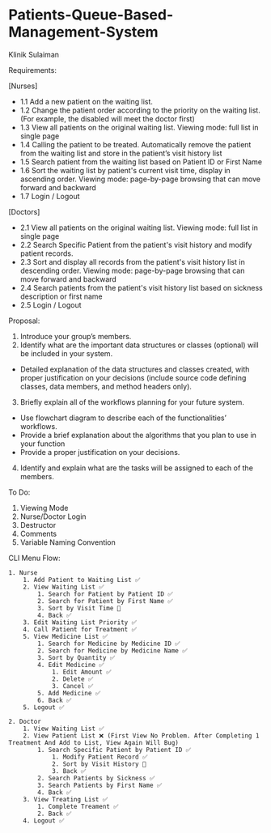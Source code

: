 # Patients-Queue-Based-Management-System

Klinik Sulaiman

Requirements:

[Nurses]
  - 1.1 Add a new patient on the waiting list.
  - 1.2 Change the patient order according to the priority on the waiting list. (For example, the disabled will meet the doctor first)
  - 1.3 View all patients on the original waiting list. Viewing mode: full list in single page
  - 1.4 Calling the patient to be treated. Automatically remove the patient from the waiting list and store in the patient’s visit history list
  - 1.5 Search patient from the waiting list based on Patient ID or First Name
  - 1.6 Sort the waiting list by patient's current visit time, display in ascending order. Viewing mode: page-by-page browsing that can move forward and backward
  - 1.7 Login / Logout

[Doctors]
  - 2.1 View all patients on the original waiting list. Viewing mode: full list in single page
  - 2.2 Search Specific Patient from the patient's visit history and modify patient records.
  - 2.3 Sort and display all records from the patient's visit history list in descending order. Viewing mode: page-by-page browsing that can move forward and backward
  - 2.4 Search patients from the patient's visit history list based on sickness description or first name
  - 2.5 Login / Logout

Proposal:
  1. Introduce your group’s members.
  2. Identify what are the important data structures or classes (optional) will be included in your system.
  - Detailed explanation of the data structures and classes created, with proper justification on your decisions (include source code defining classes, data members, and method headers only).
  3. Briefly explain all of the workflows planning for your future system.
  - Use flowchart diagram to describe each of the functionalities’ workflows.
  - Provide a brief explanation about the algorithms that you plan to use in your function
  - Provide a proper justification on your decisions.
  4. Identify and explain what are the tasks will be assigned to each of the members.

To Do:
1) Viewing Mode
2) Nurse/Doctor Login
3) Destructor
4) Comments
5) Variable Naming Convention

CLI Menu Flow:

	1. Nurse
		1. Add Patient to Waiting List ✅
		2. View Waiting List ✅
			1. Search for Patient by Patient ID ✅
			2. Search for Patient by First Name ✅
			3. Sort by Visit Time 🚧
			4. Back ✅
		3. Edit Waiting List Priority ✅
		4. Call Patient for Treatment ✅
		5. View Medicine List ✅
			1. Search for Medicine by Medicine ID ✅
			2. Search for Medicine by Medicine Name ✅
			3. Sort by Quantity ✅
			4. Edit Medicine ✅
				1. Edit Amount ✅
				2. Delete ✅
				3. Cancel ✅
			5. Add Medicine ✅
			6. Back ✅
		5. Logout ✅
	
	2. Doctor
		1. View Waiting List ✅
		2. View Patient List ❌ (First View No Problem. After Completing 1 Treatment And Add to List, View Again Will Bug)
			1. Search Specific Patient by Patient ID ✅
				1. Modify Patient Record ✅
				2. Sort by Visit History 🚧
				3. Back ✅
			2. Search Patients by Sickness ✅
			3. Search Patients by First Name ✅
			4. Back ✅
		3. View Treating List ✅
			1. Complete Treament ✅
			2. Back ✅
		4. Logout ✅
  
